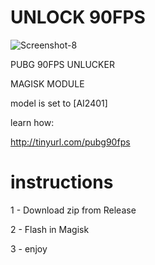 # UNLOCK 90FPS
![Screenshot-8](https://github.com/catsmoker/PUBG-90FPS/assets/119059457/0352f3c7-1da3-44ea-8afc-7a76c1438895)

PUBG 90FPS UNLUCKER 

MAGISK MODULE

model is set to [AI2401]

learn how:

http://tinyurl.com/pubg90fps

# instructions

1 - Download zip from Release

2 - Flash in Magisk

3 - enjoy
